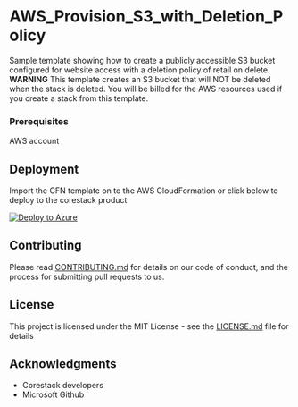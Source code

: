 
# AWS_Provision_S3_with_Deletion_Policy

Sample template showing how to create a publicly accessible S3 bucket configured for website access with a deletion policy of retail on delete. **WARNING** This template creates an S3 bucket that will NOT be deleted when the stack is deleted. You will be billed for the AWS resources used if you create a stack from this template.

### Prerequisites

AWS account

## Deployment

Import the CFN template on to the AWS CloudFormation or click below to deploy to the corestack product 

[![Deploy to Azure](https://docs.corestack.io/wp-content/uploads/2019/09/deploy-to-corestack-new.svg)](http://192.168.2.201/heatstack/templates?repositories=github&url=https://raw.githubusercontent.com/corestacklabs/Templates/master/AWS_Provision_S3_with_Deletion_Policy/AWS_Provision_S3_with_Deletion_Policy_content.json&engine=Cfn&type[0]=Cloud&classification[0]=Provisioning&scope=tenant#/mytemplates)

## Contributing

Please read [CONTRIBUTING.md](https://gist.github.com/karthick-kk/30e4fd3f279492b4f040d5cd569d21d0) for details on our code of conduct, and the process for submitting pull requests to us.

## License

This project is licensed under the MIT License - see the [LICENSE.md](LICENSE.md) file for details

## Acknowledgments

* Corestack developers
* Microsoft Github

